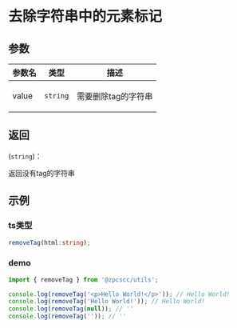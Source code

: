 # 去除字符串中的元素标记

## 参数

| 参数名 | 类型                | 描述                       |
| ------ | ------------------- | -------------------------- |
| value  | <code>string</code> | <p>需要删除tag的字符串</p> |

## 返回

(<code>string</code>)：<p>返回没有tag的字符串</p>

## 示例

### ts类型

```typescript
removeTag(html:string);
```

### demo

```typescript
import { removeTag } from '@zpcscc/utils';

console.log(removeTag('<p>Hello World!</p>')); // Hello World!
console.log(removeTag('Hello World!')); // Hello World!
console.log(removeTag(null)); // ''
console.log(removeTag('')); // ''
```
